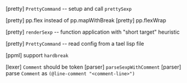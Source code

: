 [pretty] `PrettyCommand` -- setup and call `prettySexp`

[pretty] pp.flex instead of pp.mapWithBreak
[pretty] pp.flexWrap

[pretty] `renderSexp` -- function application with "short target" heuristic

[pretty] `PrettyCommand` -- read config from a tael lisp file

[ppml] support `hardbreak`

[lexer] `Comment` should be token
[parser] `parseSexpWithComment`
[parser] parse `Comment` as `(@line-comment "<comment-line>")`
